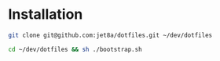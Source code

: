 # Installation

 ```bash
 git clone git@github.com:jet8a/dotfiles.git ~/dev/dotfiles
 ```

 ```bash
 cd ~/dev/dotfiles && sh ./bootstrap.sh
 ```
